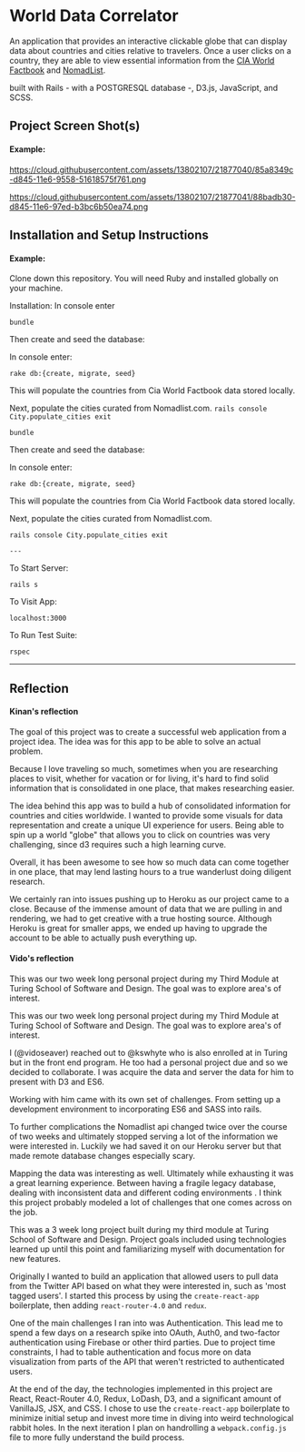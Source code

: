 # World Data Correlator

An application that provides an interactive clickable globe that can display data about countries and cities relative to travelers. Once a user clicks on a country, they are able to view essential information from the [CIA World Factbook](https://www.cia.gov/library/publications/the-world-factbook/) and [NomadList](https://nomadlist.com/).

built with Rails - with a POSTGRESQL database -, D3.js, JavaScript, and SCSS.

## Project Screen Shot(s)

#### Example:   

https://cloud.githubusercontent.com/assets/13802107/21877040/85a8349c-d845-11e6-9558-51618575f761.png

https://cloud.githubusercontent.com/assets/13802107/21877041/88badb30-d845-11e6-97ed-b3bc6b50ea74.png

## Installation and Setup Instructions

#### Example:  

Clone down this repository. You will need Ruby and installed globally on your machine.  

Installation:
  In console enter

  `bundle`

Then create and seed the database:

  In console enter:

  `rake db:{create, migrate, seed}`

  This will populate the countries from Cia World Factbook data stored locally.

  Next, populate the cities curated from Nomadlist.com.
    `rails console
    City.populate_cities
    exit`

  `bundle`

Then create and seed the database:

  In console enter:

  `rake db:{create, migrate, seed}`

  This will populate the countries from Cia World Factbook data stored locally.

  Next, populate the cities curated from Nomadlist.com.

  ` rails console
    City.populate_cities
    exit `
    
    ---

To Start Server:

`rails s`  

To Visit App:

`localhost:3000`  

To Run Test Suite:  

`rspec`

---

## Reflection

#### Kinan's reflection

The goal of this project was to create a successful web application from a project idea. The idea was for this app to be able to solve an actual problem. 

Because I love traveling so much, sometimes when you are researching places to visit, whether for vacation or for living, it's hard to find solid information that is consolidated in one place, that makes researching easier. 

The idea behind this app was to build a hub of consolidated information for countries and cities worldwide. I wanted to provide some visuals for data representation and create a unique UI experience for users. Being able to spin up a world "globe" that allows you to click on countries was very challenging, since d3 requires such a high learning curve. 

Overall, it has been awesome to see how so much data can come together in one place, that may lend lasting hours to a true wanderlust doing diligent research. 

We certainly ran into issues pushing up to Heroku as our project came to a close. Because of the immense amount of data that we are pulling in and rendering, we had to get creative with a true hosting source. Although Heroku is great for smaller apps, we ended up having to upgrade the account to be able to actually push everything up.

#### Vido's reflection
  This was our two week long personal project during my Third Module at Turing School of Software and Design.  The goal was to explore area's of interest.  

  This was our two week long personal project during my Third Module at Turing School of Software and Design.  The goal was to explore area's of interest.  

  I (@vidoseaver) reached out to @kswhyte who is also enrolled at in Turing but in the front end program. He too had a personal project due and so we decided to collaborate. I was acquire the data and server the data for him to present with D3 and ES6.

  Working with him came with its own set of challenges. From setting up a development environment to incorporating ES6 and SASS into rails.

  To further complications the Nomadlist api changed twice over the course of two weeks and ultimately stopped serving a lot of the information we were interested in.  Luckily we had saved it on our Heroku server but that made remote database changes especially scary.

  Mapping the data was interesting as well. Ultimately while exhausting it was a great learning experience. Between having a fragile legacy database, dealing with inconsistent data and different coding environments . I think this project probably modeled a lot of challenges that one comes across on the job.

This was a 3 week long project built during my third module at Turing School of Software and Design. Project goals included using technologies learned up until this point and familiarizing myself with documentation for new features.  

Originally I wanted to build an application that allowed users to pull data from the Twitter API based on what they were interested in, such as 'most tagged users'. I started this process by using the `create-react-app` boilerplate, then adding `react-router-4.0` and `redux`.  

One of the main challenges I ran into was Authentication. This lead me to spend a few days on a research spike into OAuth, Auth0, and two-factor authentication using Firebase or other third parties. Due to project time constraints, I had to table authentication and focus more on data visualization from parts of the API that weren't restricted to authenticated users.

At the end of the day, the technologies implemented in this project are React, React-Router 4.0, Redux, LoDash, D3, and a significant amount of VanillaJS, JSX, and CSS. I chose to use the `create-react-app` boilerplate to minimize initial setup and invest more time in diving into weird technological rabbit holes. In the next iteration I plan on handrolling a `webpack.config.js` file to more fully understand the build process.  
